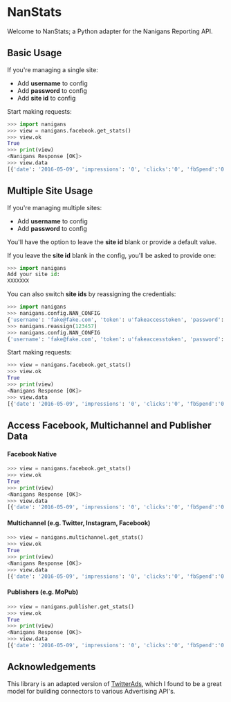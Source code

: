 # NanStats

Welcome to NanStats; a Python adapter for the Nanigans Reporting API. 

## Basic Usage

If you're managing a single site:

* Add **username** to config
* Add **password** to config
* Add **site id** to config

Start making requests:

```python
>>> import nanigans
>>> view = nanigans.facebook.get_stats()
>>> view.ok
True
>>> print(view)
<Nanigans Response [OK]>
>>> view.data
[{'date': '2016-05-09', 'impressions': '0', 'clicks':'0', 'fbSpend':'0.00', 'budgetPool': 'A'},...]
```

## Multiple Site Usage 

If you're managing multiple sites:

* Add **username** to config
* Add **password** to config

You'll have the option to leave the **site id** blank or provide a default value.

If you leave the **site id** blank in the config, you'll be asked to provide one:

```python
>>> import nanigans
Add your site id:
XXXXXXX
```

You can also switch **site ids** by reassigning the credentials:

```python
>>> import nanigans
>>> nanigans.config.NAN_CONFIG
{'username': 'fake@fake.com', 'token': u'fakeaccesstoken', 'password': 'pass', 'site': '123456'}
>>> nanigans.reassign(123457)
>>> nanigans.config.NAN_CONFIG
{'username': 'fake@fake.com', 'token': u'fakeaccesstoken', 'password': 'pass', 'site': '123457'}
```

Start making requests:

```python
>>> view = nanigans.facebook.get_stats()
>>> view.ok
True
>>> print(view)
<Nanigans Response [OK]>
>>> view.data
[{'date': '2016-05-09', 'impressions': '0', 'clicks':'0', 'fbSpend':'0.00', 'budgetPool': 'A'},...]
```

## Access Facebook, Multichannel and Publisher Data

#### Facebook Native
```python
>>> view = nanigans.facebook.get_stats()
>>> view.ok
True
>>> print(view)
<Nanigans Response [OK]>
>>> view.data
[{'date': '2016-05-09', 'impressions': '0', 'clicks':'0', 'fbSpend':'0.00', 'budgetPool': 'A'},...]
```

#### Multichannel (e.g. Twitter, Instagram, Facebook)
```python
>>> view = nanigans.multichannel.get_stats()
>>> view.ok
True
>>> print(view)
<Nanigans Response [OK]>
>>> view.data
[{'date': '2016-05-09', 'impressions': '0', 'clicks':'0', 'fbSpend':'0.00', 'budgetPool': 'A'},...]
```

#### Publishers (e.g. MoPub)
```python
>>> view = nanigans.publisher.get_stats()
>>> view.ok
True
>>> print(view)
<Nanigans Response [OK]>
>>> view.data
[{'date': '2016-05-09', 'impressions': '0', 'clicks':'0', 'fbSpend':'0.00', 'budgetPool': 'A'},...]
```

## Acknowledgements

This library is an adapted version of [TwitterAds](https://github.com/essence-tech/twitter-ads-api), which I found to be a great model for building connectors to various Advertising API's. 


